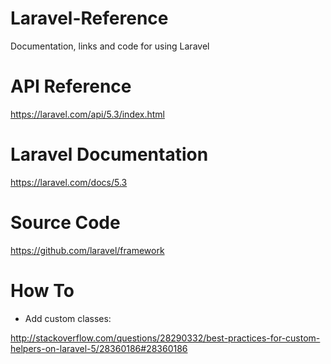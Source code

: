 # Laravel-Reference
Documentation, links and code for using Laravel

# API Reference
https://laravel.com/api/5.3/index.html

# Laravel Documentation
https://laravel.com/docs/5.3

# Source Code
https://github.com/laravel/framework

# How To
- Add custom classes:

http://stackoverflow.com/questions/28290332/best-practices-for-custom-helpers-on-laravel-5/28360186#28360186
